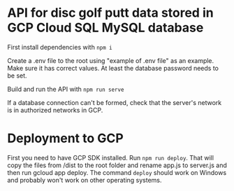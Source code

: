 # API for disc golf putt data stored in GCP Cloud SQL MySQL database

First install dependencies with `npm i`

Create a .env file to the root using "example of .env file" as an example. Make sure it has correct values. At least the database password needs to be set.

Build and run the API with `npm run serve`

If a database connection can't be formed, check that the server's network is in authorized networks in GCP.

# Deployment to GCP

First you need to have GCP SDK installed.
Run `npm run deploy`. That will copy the files from /dist to the root folder and rename app.js to server.js and then run gcloud app deploy.
The command `deploy` should work on Windows and probably won't work on other operating systems.
